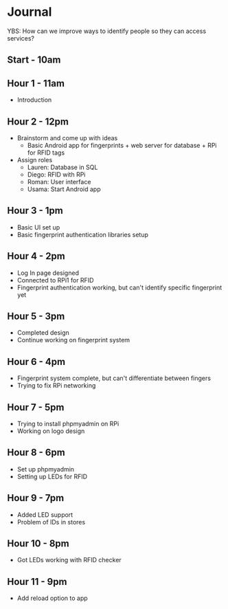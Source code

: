 # Journal

YBS: How can we improve ways to identify people so they can access services?

## Start - 10am

## Hour 1 - 11am
- Introduction

## Hour 2 - 12pm
- Brainstorm and come up with ideas
  - Basic Android app for fingerprints + web server for database + RPi for RFID tags
- Assign roles
  - Lauren: Database in SQL
  - Diego: RFID with RPi
  - Roman: User interface
  - Usama: Start Android app

## Hour 3 - 1pm
- Basic UI set up
- Basic fingerprint authentication libraries setup

## Hour 4 - 2pm
- Log In page designed
- Connected to RPi1 for RFID
- Fingerprint authentication working, but can't identify specific fingerprint yet

## Hour 5 - 3pm
- Completed design
- Continue working on fingerprint system

## Hour 6 - 4pm
- Fingerprint system complete, but can't differentiate between fingers
- Trying to fix RPi networking

## Hour 7 - 5pm
- Trying to install phpmyadmin on RPi
- Working on logo design

## Hour 8 - 6pm
- Set up phpmyadmin
- Setting up LEDs for RFID

## Hour 9 - 7pm
- Added LED support
- Problem of IDs in stores

## Hour 10 - 8pm
- Got LEDs working with RFID checker

## Hour 11 - 9pm
- Add reload option to app